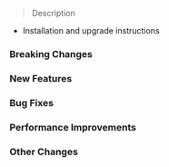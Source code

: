 > Description

* Installation and upgrade instructions

### Breaking Changes

### New Features

### Bug Fixes

### Performance Improvements

### Other Changes
